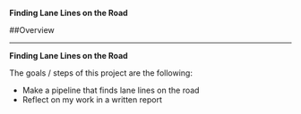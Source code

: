 **Finding Lane Lines on the Road**

##Overview

---

**Finding Lane Lines on the Road**

The goals / steps of this project are the following:
* Make a pipeline that finds lane lines on the road
* Reflect on my work in a written report
